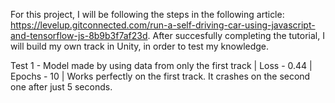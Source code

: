 For this project, I will be following the steps in the following article: https://levelup.gitconnected.com/run-a-self-driving-car-using-javascript-and-tensorflow-js-8b9b3f7af23d.
After succesfully completing the tutorial, I will build my own track in Unity, in order to test my knowledge.

Test 1 - Model made by using data from only the first track | Loss - 0.44 | Epochs - 10 | Works perfectly on the first track. It crashes on the second one after just 5 seconds.